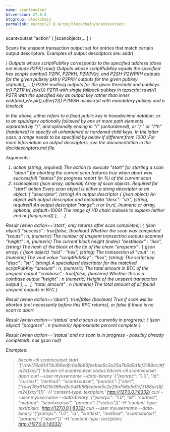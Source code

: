 ```yaml
---
name: scantxoutset
btcversion: 27.0.0
btcgroup: blockchain
permalink: en/doc/27.0.0/rpc/blockchain/scantxoutset/
---
```


scantxoutset "action" ( [scanobjects,...] )

Scans the unspent transaction output set for entries that match certain output descriptors.
Examples of output descriptors are:
    addr(<address>)                      Outputs whose scriptPubKey corresponds to the specified address (does not include P2PK)
    raw(<hex script>)                    Outputs whose scriptPubKey equals the specified hex scripts
    combo(<pubkey>)                      P2PK, P2PKH, P2WPKH, and P2SH-P2WPKH outputs for the given pubkey
    pkh(<pubkey>)                        P2PKH outputs for the given pubkey
    sh(multi(<n>,<pubkey>,<pubkey>,...)) P2SH-multisig outputs for the given threshold and pubkeys
    tr(<pubkey>)                         P2TR
    tr(<pubkey>,{pk(<pubkey>)})          P2TR with single fallback pubkey in tapscript
    rawtr(<pubkey>)                      P2TR with the specified key as output key rather than inner
    wsh(and_v(v:pk(<pubkey>),after(2)))  P2WSH miniscript with mandatory pubkey and a timelock

In the above, <pubkey> either refers to a fixed public key in hexadecimal notation, or to an xpub/xprv optionally followed by one
or more path elements separated by "/", and optionally ending in "/*" (unhardened), or "/*'" or "/*h" (hardened) to specify all
unhardened or hardened child keys.
In the latter case, a range needs to be specified by below if different from 1000.
For more information on output descriptors, see the documentation in the doc/descriptors.md file.

Arguments:
1. action                        (string, required) The action to execute
                                 "start" for starting a scan
                                 "abort" for aborting the current scan (returns true when abort was successful)
                                 "status" for progress report (in %) of the current scan
2. scanobjects                   (json array, optional) Array of scan objects. Required for "start" action
                                 Every scan object is either a string descriptor or an object:
     [
       "descriptor",             (string) An output descriptor
       {                         (json object) An object with output descriptor and metadata
         "desc": "str",          (string, required) An output descriptor
         "range": n or [n,n],    (numeric or array, optional, default=1000) The range of HD chain indexes to explore (either end or [begin,end])
       },
       ...
     ]

Result (when action=='start'; only returns after scan completes):
{                                 (json object)
  "success" : true|false,         (boolean) Whether the scan was completed
  "txouts" : n,                   (numeric) The number of unspent transaction outputs scanned
  "height" : n,                   (numeric) The current block height (index)
  "bestblock" : "hex",            (string) The hash of the block at the tip of the chain
  "unspents" : [                  (json array)
    {                             (json object)
      "txid" : "hex",             (string) The transaction id
      "vout" : n,                 (numeric) The vout value
      "scriptPubKey" : "hex",     (string) The script key
      "desc" : "str",             (string) A specialized descriptor for the matched scriptPubKey
      "amount" : n,               (numeric) The total amount in BTC of the unspent output
      "coinbase" : true|false,    (boolean) Whether this is a coinbase output
      "height" : n                (numeric) Height of the unspent transaction output
    },
    ...
  ],
  "total_amount" : n              (numeric) The total amount of all found unspent outputs in BTC
}

Result (when action=='abort'):
true|false    (boolean) True if scan will be aborted (not necessarily before this RPC returns), or false if there is no scan to abort

Result (when action=='status' and a scan is currently in progress):
{                    (json object)
  "progress" : n     (numeric) Approximate percent complete
}

Result (when action=='status' and no scan is in progress - possibly already completed):
null    (json null)

Examples:
> bitcoin-cli scantxoutset start '["raw(76a91411b366edfc0a8b66feebae5c2e25a7b6a5d1cf3188ac)#fm24fxxy"]'
> bitcoin-cli scantxoutset status
> bitcoin-cli scantxoutset abort
> curl --user myusername --data-binary '{"jsonrpc": "1.0", "id": "curltest", "method": "scantxoutset", "params": ["start", ["raw(76a91411b366edfc0a8b66feebae5c2e25a7b6a5d1cf3188ac)#fm24fxxy"]]}' -H 'content-type: text/plain;' http://127.0.0.1:8332/
> curl --user myusername --data-binary '{"jsonrpc": "1.0", "id": "curltest", "method": "scantxoutset", "params": ["status"]}' -H 'content-type: text/plain;' http://127.0.0.1:8332/
> curl --user myusername --data-binary '{"jsonrpc": "1.0", "id": "curltest", "method": "scantxoutset", "params": ["abort"]}' -H 'content-type: text/plain;' http://127.0.0.1:8332/


